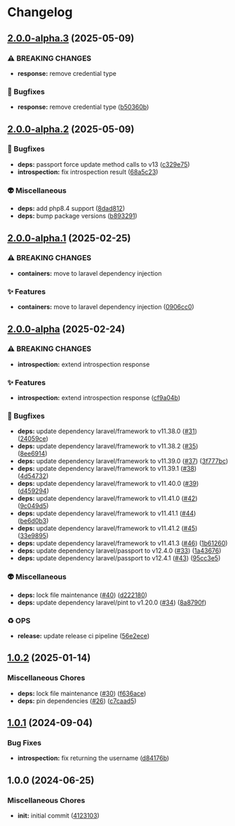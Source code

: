 # Changelog

## [2.0.0-alpha.3](https://github.com/xcoorp/laravel-passport-introspection/compare/v2.0.0-alpha.2...v2.0.0-alpha.3) (2025-05-09)


### ⚠ BREAKING CHANGES

* **response:** remove credential type

### 🐛 Bugfixes

* **response:** remove credential type ([b50360b](https://github.com/xcoorp/laravel-passport-introspection/commit/b50360b60225c0199112a62cfc4a47b2034c3f63))

## [2.0.0-alpha.2](https://github.com/xcoorp/laravel-passport-introspection/compare/v2.0.0-alpha.1...v2.0.0-alpha.2) (2025-05-09)


### 🐛 Bugfixes

* **deps:** passport force update method calls to v13 ([c329e75](https://github.com/xcoorp/laravel-passport-introspection/commit/c329e75a05e007e4be994741810c9c934990ca9c))
* **introspection:** fix introspection result ([68a5c23](https://github.com/xcoorp/laravel-passport-introspection/commit/68a5c2376828626d81809e6e6150290be96832ae))


### 👽 Miscellaneous

* **deps:** add php8.4 support ([8dad812](https://github.com/xcoorp/laravel-passport-introspection/commit/8dad812fbf3e9fcaeba48f1f1a52ebe6875bab7d))
* **deps:** bump package versions ([b893291](https://github.com/xcoorp/laravel-passport-introspection/commit/b89329103cb9fb61be26ce8647d22b2c0e043c98))

## [2.0.0-alpha.1](https://github.com/xcoorp/laravel-passport-introspection/compare/v2.0.0-alpha...v2.0.0-alpha.1) (2025-02-25)


### ⚠ BREAKING CHANGES

* **containers:** move to laravel dependency injection

### ✨ Features

* **containers:** move to laravel dependency injection ([0906cc0](https://github.com/xcoorp/laravel-passport-introspection/commit/0906cc08300eb0a26241d4c398d22db18e9bbc1b))

## [2.0.0-alpha](https://github.com/xcoorp/laravel-passport-introspection/compare/v1.0.2...v2.0.0-alpha) (2025-02-24)


### ⚠ BREAKING CHANGES

* **introspection:** extend introspection response

### ✨ Features

* **introspection:** extend introspection response ([cf9a04b](https://github.com/xcoorp/laravel-passport-introspection/commit/cf9a04b6fb0d6dab686a5e8523aa7ddd93bca418))


### 🐛 Bugfixes

* **deps:** update dependency laravel/framework to v11.38.0 ([#31](https://github.com/xcoorp/laravel-passport-introspection/issues/31)) ([24059ce](https://github.com/xcoorp/laravel-passport-introspection/commit/24059ce6d6841f18c470ea4a551330bb8b4f1f2d))
* **deps:** update dependency laravel/framework to v11.38.2 ([#35](https://github.com/xcoorp/laravel-passport-introspection/issues/35)) ([8ee6914](https://github.com/xcoorp/laravel-passport-introspection/commit/8ee6914d73ea8fc47ec446bceec0974461d16f5f))
* **deps:** update dependency laravel/framework to v11.39.0 ([#37](https://github.com/xcoorp/laravel-passport-introspection/issues/37)) ([3f777bc](https://github.com/xcoorp/laravel-passport-introspection/commit/3f777bc2cee20ef2d2c45d6552183df83d3e5ff9))
* **deps:** update dependency laravel/framework to v11.39.1 ([#38](https://github.com/xcoorp/laravel-passport-introspection/issues/38)) ([4d54732](https://github.com/xcoorp/laravel-passport-introspection/commit/4d54732b7b319439938f6b5df74c54d524548393))
* **deps:** update dependency laravel/framework to v11.40.0 ([#39](https://github.com/xcoorp/laravel-passport-introspection/issues/39)) ([d459294](https://github.com/xcoorp/laravel-passport-introspection/commit/d4592947e9670622339873e2b9fda090a4c9a9a6))
* **deps:** update dependency laravel/framework to v11.41.0 ([#42](https://github.com/xcoorp/laravel-passport-introspection/issues/42)) ([9c049d5](https://github.com/xcoorp/laravel-passport-introspection/commit/9c049d5fef3732bb3c2110d217c1fcbd040f59d3))
* **deps:** update dependency laravel/framework to v11.41.1 ([#44](https://github.com/xcoorp/laravel-passport-introspection/issues/44)) ([be6d0b3](https://github.com/xcoorp/laravel-passport-introspection/commit/be6d0b374b75e4ab467f86da6728c33c731d56cf))
* **deps:** update dependency laravel/framework to v11.41.2 ([#45](https://github.com/xcoorp/laravel-passport-introspection/issues/45)) ([33e9895](https://github.com/xcoorp/laravel-passport-introspection/commit/33e9895d5349edd0ff9d9c4aa0afbe5cf533293c))
* **deps:** update dependency laravel/framework to v11.41.3 ([#46](https://github.com/xcoorp/laravel-passport-introspection/issues/46)) ([1b61260](https://github.com/xcoorp/laravel-passport-introspection/commit/1b612608202b8b7ce564eadf64a56d58e47087ba))
* **deps:** update dependency laravel/passport to v12.4.0 ([#33](https://github.com/xcoorp/laravel-passport-introspection/issues/33)) ([1a43676](https://github.com/xcoorp/laravel-passport-introspection/commit/1a436761bfaae2a28f807ee79d759be0719d9007))
* **deps:** update dependency laravel/passport to v12.4.1 ([#43](https://github.com/xcoorp/laravel-passport-introspection/issues/43)) ([95cc3e5](https://github.com/xcoorp/laravel-passport-introspection/commit/95cc3e5589747e186a69a2e953ed543e660961a3))


### 👽 Miscellaneous

* **deps:** lock file maintenance ([#40](https://github.com/xcoorp/laravel-passport-introspection/issues/40)) ([d222180](https://github.com/xcoorp/laravel-passport-introspection/commit/d222180d6210f126fab9e0e0238adf39e0014ebb))
* **deps:** update dependency laravel/pint to v1.20.0 ([#34](https://github.com/xcoorp/laravel-passport-introspection/issues/34)) ([8a8790f](https://github.com/xcoorp/laravel-passport-introspection/commit/8a8790fb7c7658bc74f391fe5d16423b7c8b4d8d))


### ♻️ OPS

* **release:** update release ci pipeline ([56e2ece](https://github.com/xcoorp/laravel-passport-introspection/commit/56e2ecea5a23306cb5bff64046d9af89811c2b30))

## [1.0.2](https://github.com/xcoorp/laravel-passport-introspection/compare/v1.0.1...v1.0.2) (2025-01-14)


### Miscellaneous Chores

* **deps:** lock file maintenance ([#30](https://github.com/xcoorp/laravel-passport-introspection/issues/30)) ([f636ace](https://github.com/xcoorp/laravel-passport-introspection/commit/f636acee273a7e0547e2cb8884653f733424766b))
* **deps:** pin dependencies ([#26](https://github.com/xcoorp/laravel-passport-introspection/issues/26)) ([c7caad5](https://github.com/xcoorp/laravel-passport-introspection/commit/c7caad57ebe441bc3a6a547349aa816425874308))

## [1.0.1](https://github.com/xcoorp/laravel-passport-introspection/compare/v1.0.0...v1.0.1) (2024-09-04)


### Bug Fixes

* **introspection:** fix returning the username ([d84176b](https://github.com/xcoorp/laravel-passport-introspection/commit/d84176bd0fbbc26ce2bdf14a05932ec4ddd0ee93))

## 1.0.0 (2024-06-25)


### Miscellaneous Chores

* **init:** initial commit ([4123103](https://github.com/xcoorp/laravel-passport-introspection/commit/4123103f0e1d3f4cffb2a9eea7058941832c7b7b))
